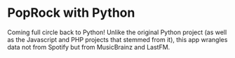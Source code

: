 # PopRock with Python
Coming full circle back to Python! Unlike the original Python project (as well as the Javascript and PHP projects that stemmed from it), this app wrangles data not from Spotify but from MusicBrainz and LastFM.